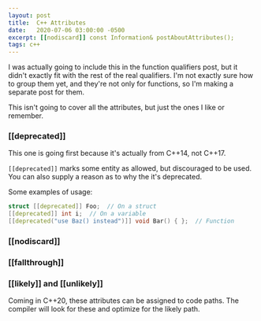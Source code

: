 ```yaml
---
layout: post
title:  C++ Attributes
date:   2020-07-06 03:00:00 -0500
excerpt: [[nodiscard]] const Information& postAboutAttributes();
tags: c++
---
```

I was actually going to include this in the function qualifiers post, but it didn't exactly fit with the rest of the real qualifiers. I'm not exactly sure how to group them yet, and they're not only for functions, so I'm making a separate post for them.

This isn't going to cover all the attributes, but just the ones I like or remember.

### [[deprecated]]
This one is going first because it's actually from C++14, not C++17.

`[[deprecated]]` marks some entity as allowed, but discouraged to be used.
You can also supply a reason as to why the it's deprecated.

Some examples of usage:
```cpp
struct [[deprecated]] Foo;  // On a struct
[[deprecated]] int i;  // On a variable
[[deprecated("use Baz() instead")]] void Bar() { };  // Function
```

### [[nodiscard]]


### [[fallthrough]]


### [[likely]] and [[unlikely]]
Coming in C++20, these attributes can be assigned to code paths. The compiler will look for these and optimize for the likely path.


